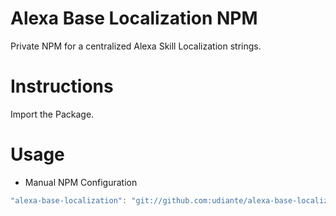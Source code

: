 # Alexa Base Localization NPM
Private NPM for a centralized Alexa Skill Localization strings.

# Instructions
Import the Package.

# Usage

- Manual NPM Configuration
```javascript
"alexa-base-localization": "git://github.com:udiante/alexa-base-localization#semver:^1.0"
```